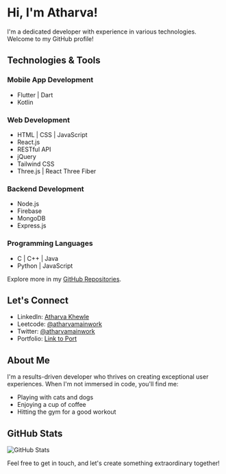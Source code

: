 # Hi, I'm Atharva!

I'm a dedicated developer with experience in various technologies. Welcome to my GitHub profile!

## Technologies & Tools

### Mobile App Development
- Flutter | Dart
- Kotlin


### Web Development
- HTML | CSS | JavaScript
- React.js
- RESTful API
- jQuery
- Tailwind CSS
- Three.js | React Three Fiber


### Backend Development
- Node.js
- Firebase
- MongoDB
- Express.js

### Programming Languages
- C | C++ | Java
- Python | JavaScript

Explore more in my [GitHub Repositories](https://github.com/atharva-khewle?tab=repositories).

## Let's Connect

- LinkedIn: [Atharva Khewle](https://www.linkedin.com/in/atharvakhewle/)
- Leetcode: [@atharvamainwork](https://leetcode.com/atharvamainwork/)
- Twitter: [@atharvamainwork](https://twitter.com/atharvamainwork)
- Portfolio: [Link to Port](https://atharva-khewle-portfolio.vercel.app/)

## About Me

I'm a results-driven developer who thrives on creating exceptional user experiences. When I'm not immersed in code, you'll find me:

- Playing with cats and dogs
- Enjoying a cup of coffee
- Hitting the gym for a good workout


## GitHub Stats

![GitHub Stats](https://github-readme-stats.vercel.app/api?username=atharva-khewle&show_icons=true&hide_border=true)

Feel free to get in touch, and let's create something extraordinary together!


<!--
**discipline101/discipline101** is a ✨ _special_ ✨ repository because its `README.md` (this file) appears on your GitHub profile.

Here are some ideas to get you started:

- 🔭 I’m currently working on ...
- 🌱 I’m currently learning ...
- 👯 I’m looking to collaborate on ...
- 🤔 I’m looking for help with ...
- 💬 Ask me about ...
- 📫 How to reach me: ...
- 😄 Pronouns: ...
- ⚡ Fun fact: ...
-->
